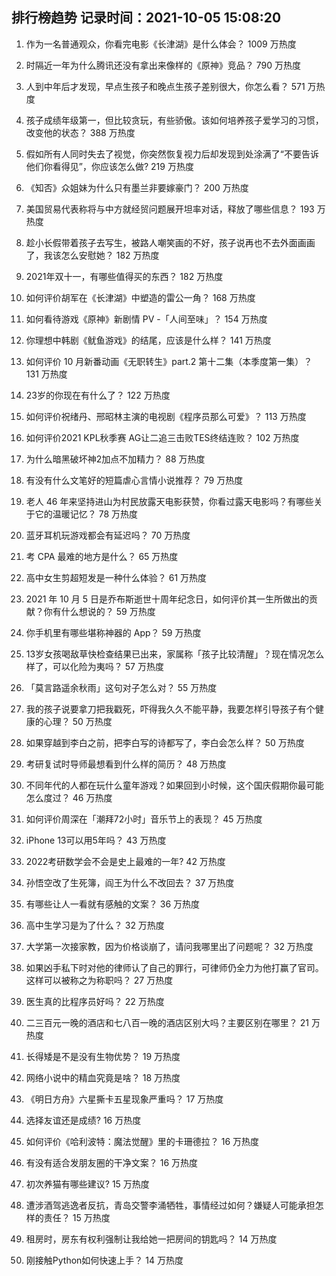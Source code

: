 
## 排行榜趋势 记录时间：2021-10-05 15:08:20
  
  1. 作为一名普通观众，你看完电影《长津湖》是什么体会？ 1009 万热度
    
  2. 时隔近一年为什么腾讯还没有拿出来像样的《原神》竞品？ 790 万热度
    
  3. 人到中年后才发现，早点生孩子和晚点生孩子差别很大，你怎么看？ 571 万热度
    
  4. 孩子成绩年级第一，但比较贪玩，有些骄傲。该如何培养孩子爱学习的习惯，改变他的状态？ 388 万热度
    
  5. 假如所有人同时失去了视觉，你突然恢复视力后却发现到处涂满了“不要告诉他们你看得见”，你应该怎么做? 219 万热度
    
  6. 《知否》众姐妹为什么只有墨兰非要嫁豪门？ 200 万热度
    
  7. 美国贸易代表称将与中方就经贸问题展开坦率对话，释放了哪些信息？ 193 万热度
    
  8. 趁小长假带着孩子去写生，被路人嘲笑画的不好，孩子说再也不去外面画画了，我该怎么安慰她？ 182 万热度
    
  9. 2021年双十一，有哪些值得买的东西？ 182 万热度
    
  10. 如何评价胡军在《长津湖》中塑造的雷公一角？ 168 万热度
    
  11. 如何看待游戏《原神》新剧情 PV -「人间至味」？ 154 万热度
    
  12. 你理想中韩剧《鱿鱼游戏》的结尾，应该是什么样？ 141 万热度
    
  13. 如何评价 10 月新番动画《无职转生》part.2 第十二集（本季度第一集）？ 131 万热度
    
  14. 23岁的你现在有什么了？ 122 万热度
    
  15. 如何评价祝绪丹、邢昭林主演的电视剧《程序员那么可爱》？ 113 万热度
    
  16. 如何评价2021 KPL秋季赛 AG让二追三击败TES终结连败？ 102 万热度
    
  17. 为什么暗黑破坏神2加点不加精力？ 88 万热度
    
  18. 有没有什么文笔好的短篇虐心言情小说推荐？ 79 万热度
    
  19. 老人 46 年来坚持进山为村民放露天电影获赞，你看过露天电影吗？有哪些关于它的温暖记忆？ 78 万热度
    
  20. 蓝牙耳机玩游戏都会有延迟吗？ 70 万热度
    
  21. 考 CPA 最难的地方是什么？ 65 万热度
    
  22. 高中女生剪超短发是一种什么体验？ 61 万热度
    
  23. 2021 年 10 月 5 日是乔布斯逝世十周年纪念日，如何评价其一生所做出的贡献？你有什么想说的？ 59 万热度
    
  24. 你手机里有哪些堪称神器的 App？ 59 万热度
    
  25. 13岁女孩喝敌草快检查结果已出来，家属称「孩子比较清醒」？现在情况怎么样了，可以化险为夷吗？ 57 万热度
    
  26. 「莫言路遥余秋雨」这句对子怎么对？ 55 万热度
    
  27. 我的孩子说要拿刀把我戳死，吓得我久久不能平静，我要怎样引导孩子有个健康的心理？ 50 万热度
    
  28. 如果穿越到李白之前，把李白写的诗都写了，李白会怎么样？ 50 万热度
    
  29. 考研复试时导师最想看到什么样的简历？ 48 万热度
    
  30. 不同年代的人都在玩什么童年游戏？如果回到小时候，这个国庆假期你最可能怎么度过？ 46 万热度
    
  31. 如何评价周深在「潮拜72小时」音乐节上的表现？ 45 万热度
    
  32. iPhone 13可以用5年吗？ 43 万热度
    
  33. 2022考研数学会不会是史上最难的一年? 42 万热度
    
  34. 孙悟空改了生死簿，阎王为什么不改回去？ 37 万热度
    
  35. 有哪些让人一看就有感触的文案？ 36 万热度
    
  36. 高中生学习是为了什么？ 32 万热度
    
  37. 大学第一次接家教，因为价格谈崩了，请问我哪里出了问题呢？ 32 万热度
    
  38. 如果凶手私下时对他的律师认了自己的罪行，可律师仍全力为他打赢了官司。这样可以被称之为称职吗？ 27 万热度
    
  39. 医生真的比程序员好吗？ 22 万热度
    
  40. 二三百元一晚的酒店和七八百一晚的酒店区别大吗？主要区别在哪里？ 21 万热度
    
  41. 长得矮是不是没有生物优势？ 19 万热度
    
  42. 网络小说中的精血究竟是啥？ 18 万热度
    
  43. 《明日方舟》六星撕卡五星现象严重吗？ 17 万热度
    
  44. 选择友谊还是成绩? 16 万热度
    
  45. 如何评价《哈利波特：魔法觉醒》里的卡珊德拉？ 16 万热度
    
  46. 有没有适合发朋友圈的干净文案？ 16 万热度
    
  47. 初次养猫有哪些建议? 15 万热度
    
  48. 遭涉酒驾逃逸者反抗，青岛交警李涌牺牲，事情经过如何？嫌疑人可能承担怎样的责任？ 15 万热度
    
  49. 租房时，房东有权利强制让我给她一把房间的钥匙吗？ 14 万热度
    
  50. 刚接触Python如何快速上手？ 14 万热度
    